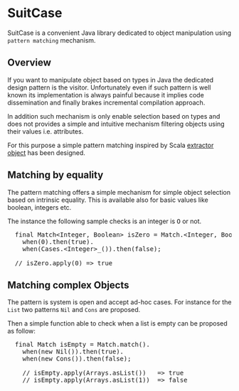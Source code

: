 SuitCase
========

SuitCase is a convenient Java library dedicated to object manipulation using `pattern matching` mechanism.

Overview
--------

If you want to manipulate object based on types in Java the dedicated design pattern is the visitor.
Unfortunately even if such pattern is well known its implementation is always painful because it implies
code dissemination and finally brakes incremental compilation approach.

In addition such mechanism is only enable selection based on types and does not provides a simple and
intuitive mechanism filtering objects using their values i.e. attributes.

For this purpose a simple pattern matching inspired by Scala [extractor object](http://www.scala-lang.org/node/112)
has been designed.

Matching by equality
--------------------

The pattern matching offers a simple mechanism for simple object selection based on intrinsic equality.
This is available also for basic values like boolean, integers etc.

The instance the following sample checks is an integer is <tt>O</tt> or not. 

<pre>
  final Match&lt;Integer, Boolean> isZero = Match.&lt;Integer, Boolean>match().
    when(0).then(true).
    when(Cases.&lt;Integer>_()).then(false);
    
  // isZero.apply(0) => true 
</pre>

Matching complex Objects 
------------------------

The pattern is system is open and accept ad-hoc cases. For instance for the `List` two patterns `Nil` 
and `Cons` are proposed.

Then a simple function able to check when a list is empty can be proposed as follow:

<pre>
  final Match<List, Boolean> isEmpty = Match.<List, Boolean>match().
    when(new Nil()).then(true).
    when(new Cons()).then(false);

    // isEmpty.apply(Arrays.asList())   => true
    // isEmpty.apply(Arrays.asList(1))  => false
</pre>



